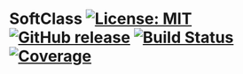 # SoftClass    [![License: MIT](https://img.shields.io/badge/License-MIT-yellow.svg)](https://github.com/IT-Academy-Projects/IF-118.Java/blob/master/LICENSE) [![GitHub release](https://img.shields.io/static/v1?label=Pre-release&message=v.3.0.0&color=yellowgreen)](https://github.com/IT-Academy-Projects/IF-118.Java/releases/) [![Build Status](https://travis-ci.com/IT-Academy-Projects/IF-118.Java.svg?branch=master)](https://travis-ci.com/IT-Academy-Projects/IF-118.Java) [![Coverage](https://sonarcloud.io/api/project_badges/measure?project=IT-Academy-Projects_IF-118.Java&metric=coverage)](https://sonarcloud.io/dashboard?id=IT-Academy-Projects_IF-118.Java)
